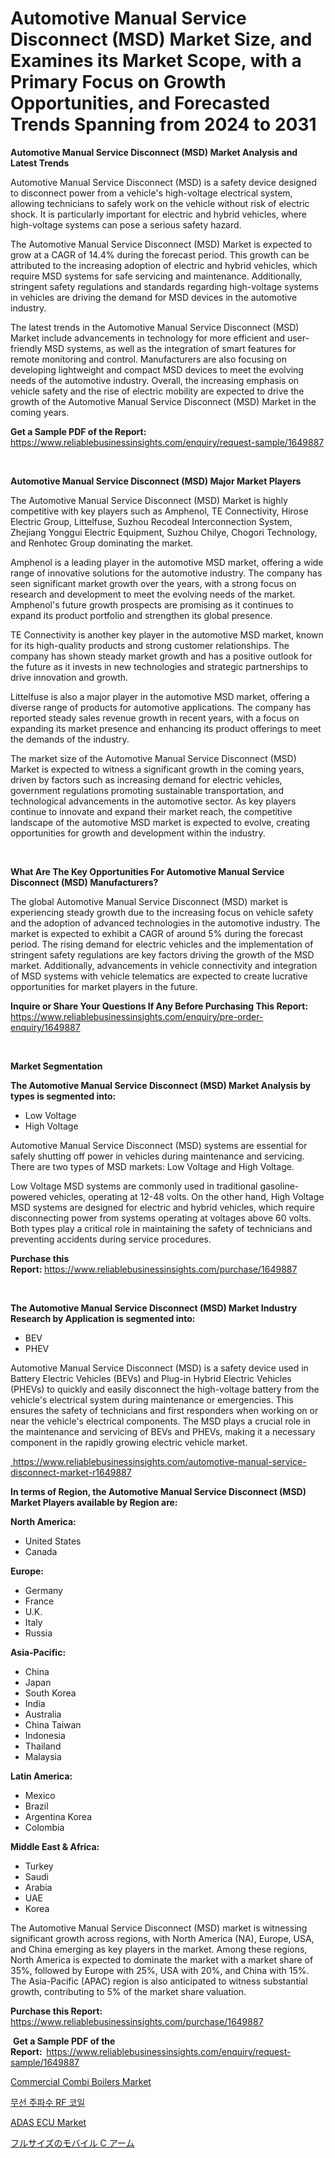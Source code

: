 <p><h1>Automotive Manual Service Disconnect (MSD) Market Size, and Examines its Market Scope, with a Primary Focus on Growth Opportunities, and Forecasted Trends Spanning from 2024 to 2031</h1></p><p><strong>Automotive Manual Service Disconnect (MSD) Market Analysis and Latest Trends</strong></p>
<p><p>Automotive Manual Service Disconnect (MSD) is a safety device designed to disconnect power from a vehicle's high-voltage electrical system, allowing technicians to safely work on the vehicle without risk of electric shock. It is particularly important for electric and hybrid vehicles, where high-voltage systems can pose a serious safety hazard.</p><p>The Automotive Manual Service Disconnect (MSD) Market is expected to grow at a CAGR of 14.4% during the forecast period. This growth can be attributed to the increasing adoption of electric and hybrid vehicles, which require MSD systems for safe servicing and maintenance. Additionally, stringent safety regulations and standards regarding high-voltage systems in vehicles are driving the demand for MSD devices in the automotive industry.</p><p>The latest trends in the Automotive Manual Service Disconnect (MSD) Market include advancements in technology for more efficient and user-friendly MSD systems, as well as the integration of smart features for remote monitoring and control. Manufacturers are also focusing on developing lightweight and compact MSD devices to meet the evolving needs of the automotive industry. Overall, the increasing emphasis on vehicle safety and the rise of electric mobility are expected to drive the growth of the Automotive Manual Service Disconnect (MSD) Market in the coming years.</p></p>
<p><strong>Get a Sample PDF of the Report:&nbsp;</strong> <a href="https://www.reliablebusinessinsights.com/enquiry/request-sample/1649887">https://www.reliablebusinessinsights.com/enquiry/request-sample/1649887</a></p>
<p>&nbsp;</p>
<p><strong>Automotive Manual Service Disconnect (MSD) Major Market Players</strong></p>
<p><p>The Automotive Manual Service Disconnect (MSD) Market is highly competitive with key players such as Amphenol, TE Connectivity, Hirose Electric Group, Littelfuse, Suzhou Recodeal Interconnection System, Zhejiang Yonggui Electric Equipment, Suzhou Chilye, Chogori Technology, and Renhotec Group dominating the market.</p><p>Amphenol is a leading player in the automotive MSD market, offering a wide range of innovative solutions for the automotive industry. The company has seen significant market growth over the years, with a strong focus on research and development to meet the evolving needs of the market. Amphenol's future growth prospects are promising as it continues to expand its product portfolio and strengthen its global presence.</p><p>TE Connectivity is another key player in the automotive MSD market, known for its high-quality products and strong customer relationships. The company has shown steady market growth and has a positive outlook for the future as it invests in new technologies and strategic partnerships to drive innovation and growth.</p><p>Littelfuse is also a major player in the automotive MSD market, offering a diverse range of products for automotive applications. The company has reported steady sales revenue growth in recent years, with a focus on expanding its market presence and enhancing its product offerings to meet the demands of the industry.</p><p>The market size of the Automotive Manual Service Disconnect (MSD) Market is expected to witness a significant growth in the coming years, driven by factors such as increasing demand for electric vehicles, government regulations promoting sustainable transportation, and technological advancements in the automotive sector. As key players continue to innovate and expand their market reach, the competitive landscape of the automotive MSD market is expected to evolve, creating opportunities for growth and development within the industry.</p></p>
<p>&nbsp;</p>
<p><strong>What Are The Key Opportunities For Automotive Manual Service Disconnect (MSD) Manufacturers?</strong></p>
<p><p>The global Automotive Manual Service Disconnect (MSD) market is experiencing steady growth due to the increasing focus on vehicle safety and the adoption of advanced technologies in the automotive industry. The market is expected to exhibit a CAGR of around 5% during the forecast period. The rising demand for electric vehicles and the implementation of stringent safety regulations are key factors driving the growth of the MSD market. Additionally, advancements in vehicle connectivity and integration of MSD systems with vehicle telematics are expected to create lucrative opportunities for market players in the future.</p></p>
<p><strong>Inquire or Share Your Questions If Any Before Purchasing This Report:</strong> <a href="https://www.reliablebusinessinsights.com/enquiry/pre-order-enquiry/1649887">https://www.reliablebusinessinsights.com/enquiry/pre-order-enquiry/1649887</a></p>
<p>&nbsp;</p>
<p><strong>Market Segmentation</strong></p>
<p><strong>The Automotive Manual Service Disconnect (MSD) Market Analysis by types is segmented into:</strong></p>
<p><ul><li>Low Voltage</li><li>High Voltage</li></ul></p>
<p><p>Automotive Manual Service Disconnect (MSD) systems are essential for safely shutting off power in vehicles during maintenance and servicing. There are two types of MSD markets: Low Voltage and High Voltage. </p><p>Low Voltage MSD systems are commonly used in traditional gasoline-powered vehicles, operating at 12-48 volts. On the other hand, High Voltage MSD systems are designed for electric and hybrid vehicles, which require disconnecting power from systems operating at voltages above 60 volts. Both types play a critical role in maintaining the safety of technicians and preventing accidents during service procedures.</p></p>
<p><strong>Purchase this Report:&nbsp;</strong><a href="https://www.reliablebusinessinsights.com/purchase/1649887">https://www.reliablebusinessinsights.com/purchase/1649887</a></p>
<p>&nbsp;</p>
<p><strong>The Automotive Manual Service Disconnect (MSD) Market Industry Research by Application is segmented into:</strong></p>
<p><ul><li>BEV</li><li>PHEV</li></ul></p>
<p><p>Automotive Manual Service Disconnect (MSD) is a safety device used in Battery Electric Vehicles (BEVs) and Plug-in Hybrid Electric Vehicles (PHEVs) to quickly and easily disconnect the high-voltage battery from the vehicle's electrical system during maintenance or emergencies. This ensures the safety of technicians and first responders when working on or near the vehicle's electrical components. The MSD plays a crucial role in the maintenance and servicing of BEVs and PHEVs, making it a necessary component in the rapidly growing electric vehicle market.</p></p>
<p><a href="https://www.reliablebusinessinsights.com/automotive-manual-service-disconnect-market-r1649887">&nbsp;https://www.reliablebusinessinsights.com/automotive-manual-service-disconnect-market-r1649887</a></p>
<p><strong>In terms of Region, the Automotive Manual Service Disconnect (MSD) Market Players available by Region are:</strong></p>
<p>
    <p> <strong> North America: </strong>
        <ul>
            <li>United States</li>
            <li>Canada</li>
        </ul>
        </p> 
    <p> <strong> Europe: </strong>
        <ul>
            <li>Germany</li>
            <li>France</li>
            <li>U.K.</li>
            <li>Italy</li>
            <li>Russia</li>
        </ul>
        </p> 
    <p> <strong> Asia-Pacific: </strong>
        <ul>
            <li>China</li>
            <li>Japan</li>
            <li>South Korea</li>
            <li>India</li>
            <li>Australia</li>
            <li>China Taiwan</li>
            <li>Indonesia</li>
            <li>Thailand</li>
            <li>Malaysia</li>
        </ul>
        </p> 
    <p> <strong> Latin America: </strong>
        <ul>
            <li>Mexico</li>
            <li>Brazil</li>
            <li>Argentina Korea</li>
            <li>Colombia</li>
        </ul>
        </p> 
    <p> <strong> Middle East & Africa: </strong>
        <ul>
            <li>Turkey</li>
            <li>Saudi</li>
            <li>Arabia</li>
            <li>UAE</li>
            <li>Korea</li>
        </ul>
    </p>
    </p>
<p><p>The Automotive Manual Service Disconnect (MSD) market is witnessing significant growth across regions, with North America (NA), Europe, USA, and China emerging as key players in the market. Among these regions, North America is expected to dominate the market with a market share of 35%, followed by Europe with 25%, USA with 20%, and China with 15%. The Asia-Pacific (APAC) region is also anticipated to witness substantial growth, contributing to 5% of the market share valuation.</p></p>
<p><strong>Purchase this Report: </strong><a href="https://www.reliablebusinessinsights.com/purchase/1649887">https://www.reliablebusinessinsights.com/purchase/1649887</a></p>
<p>&nbsp;<strong>Get a Sample PDF of the Report:&nbsp;&nbsp;</strong><a href="https://www.reliablebusinessinsights.com/enquiry/request-sample/1649887">https://www.reliablebusinessinsights.com/enquiry/request-sample/1649887</a></p>
<p><strong></strong></p>
<p><p><a href="https://medium.com/@madisynreinger/global-commercial-combi-boilers-market-by-product-type-by-application-by-region-and-companies-19ada3a23b3d">Commercial Combi Boilers Market</a></p><p><a href="https://github.com/vss5505pa7z1p/Market-Research-Report-List-3/blob/main/5264295127167.md">무선 주파수 RF 코일</a></p><p><a href="https://medium.com/@felipestehr/adas-ecu-market-growth-outlook-from-2024-to-2031-and-it-is-projecting-at-4-5-f00cda782b8d">ADAS ECU Market</a></p><p><a href="https://github.com/pepo3k/Market-Research-Report-List-2/blob/main/3614246125263.md">フルサイズのモバイル C アーム</a></p></p>
